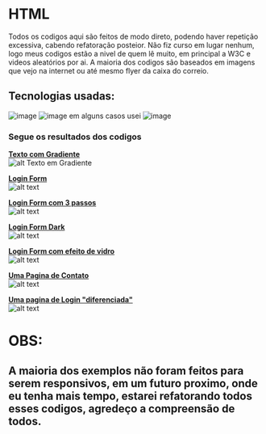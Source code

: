 # HTML
Todos os codigos aqui são feitos de modo direto, podendo haver repetição excessiva, cabendo refatoração posteior.
Não fiz curso em lugar nenhum, logo meus codigos estão a nivel de quem lê muito, em principal a W3C e videos aleatórios por ai.
A maioria dos codigos são baseados em imagens que vejo na internet ou até mesmo flyer da caixa do correio.
## Tecnologias usadas:  
![image](https://img.shields.io/badge/HTML5-E34F26?style=for-the-badge&logo=html5&logoColor=white)
![image](https://img.shields.io/badge/CSS3-1572B6?style=for-the-badge&logo=css3&logoColor=white) em alguns casos usei ![image](https://img.shields.io/badge/JavaScript-F7DF1E?style=for-the-badge&logo=javascript&logoColor=black)

### Segue os resultados dos codigos
[**Texto com Gradiente**](https://github.com/JonathanGalk/exemplos_html/tree/main/Texto%20com%20Gradiente)  
![alt Texto em Gradiente](https://github.com/JonathanGalk/exemplos_html/blob/b705f225af04f67caf06c87e23fe15711b8ae48d/Texto%20com%20Gradiente/resultado_text.png) 

[**Login Form**](https://github.com/JonathanGalk/exemplos_html/tree/main/login_form)  
![alt text](https://github.com/JonathanGalk/exemplos_html/blob/b705f225af04f67caf06c87e23fe15711b8ae48d/login_form/resultado.png) 

[**Login Form com 3 passos**](https://github.com/JonathanGalk/exemplos_html/tree/main/login_form2)  
![alt text](https://github.com/JonathanGalk/exemplos_html/blob/b705f225af04f67caf06c87e23fe15711b8ae48d/login_form2/sing_in.png)  

[**Login Form Dark**](https://github.com/JonathanGalk/exemplos_html/tree/main/login_form_dark_mode)  
![alt text](https://github.com/JonathanGalk/exemplos_html/blob/b705f225af04f67caf06c87e23fe15711b8ae48d/login_form_dark_mode/resultado_roxo.png) 

[**Login Form com efeito de vidro**](https://github.com/JonathanGalk/exemplos_html/tree/main/login_glass)  
![alt text](https://github.com/JonathanGalk/exemplos_html/blob/b705f225af04f67caf06c87e23fe15711b8ae48d/login_glass/resultado.png)  

[**Uma Pagina de Contato**](https://github.com/JonathanGalk/exemplos_html/tree/main/pagina%20de%20contato)  
![alt text](https://github.com/JonathanGalk/exemplos_html/blob/b705f225af04f67caf06c87e23fe15711b8ae48d/pagina%20de%20contato/resultado.png) 

[**Uma pagina de Login "diferenciada"**](https://github.com/JonathanGalk/exemplos_html/tree/main/pagina%20de%20login)  
![alt text](https://github.com/JonathanGalk/exemplos_html/blob/b705f225af04f67caf06c87e23fe15711b8ae48d/pagina%20de%20login/resultado.png)  


# OBS:
## A maioria dos exemplos não foram feitos para serem responsivos, em um futuro proximo, onde eu tenha mais tempo, estarei refatorando todos esses codigos, agredeço a compreensão de todos.

